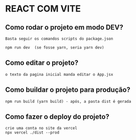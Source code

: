 # REACT COM VITE

## Como rodar o projeto em modo DEV?

```
Basta seguir os comandos scripts do package.json

npm run dev  (se fosse yarn, seria yarn dev)
```

## Como editar o projeto?

```
o texto da pagina inicial manda editar o App.jsx
```

## Como buildar o projeto para produção?

```
npm run build (yarn build) - após, a pasta dist é gerada
```

## Como fazer o deploy do projeto?

```
crie uma conta no site da vercel
npx vercel ./dist --prod
```